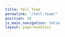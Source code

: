 ```yaml
---
title: Tell Team
permalink: "/tell-team/"
position: 16
is_main_navigation: false
layout: page-headless
---
```


